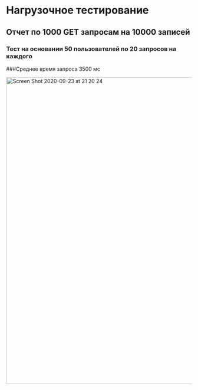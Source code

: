 # Нагрузочное тестирование
## Отчет по 1000 GET запросам на 10000 записей

### Тест на основании 50 пользователей по 20 запросов на каждого
###Среднее время запроса 3500 мс

<img width="833" alt="Screen Shot 2020-09-23 at 21 20 24" src="https://user-images.githubusercontent.com/48349603/94053311-da973400-fde2-11ea-8a4a-5c8f61492985.png">
